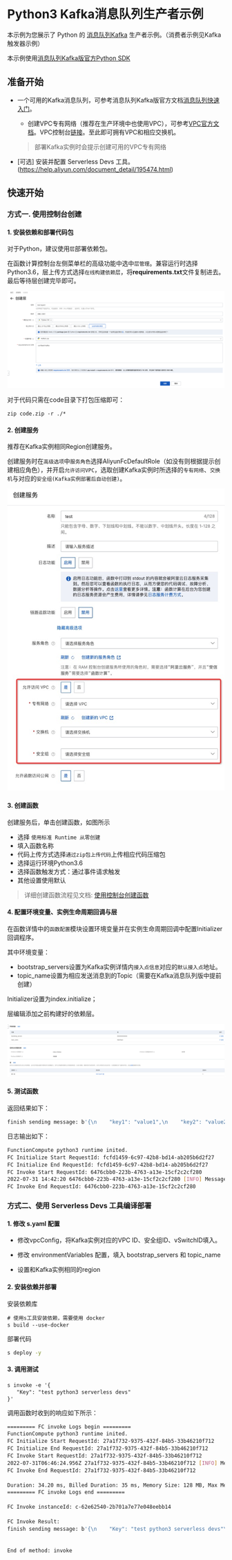 # Python3 Kafka消息队列生产者示例

本示例为您展示了 Python 的 [消息队列Kafka](https://help.aliyun.com/document_detail/68151.html?spm=5176.167616.J_5253785160.5.2dfe6feexRPqMj) 生产者示例。（消费者示例见Kafka触发器示例）

本示例使用[消息队列Kafka版官方Python SDK](https://help.aliyun.com/document_detail/159700.html)



 ## 准备开始

 - 一个可用的Kafka消息队列，可参考消息队列Kafka版官方文档[消息队列快速入门](https://help.aliyun.com/document_detail/99949.html)。

   - 创建VPC专有网络（推荐在生产环境中也使用VPC），可参考[VPC官方文档](https://help.aliyun.com/document_detail/65398.htm?spm=a2c4g.11186623.0.0.61be4c9d4aGfpg#task-1012575)。VPC控制台[链接](https://vpcnext.console.aliyun.com/)。至此即可拥有VPC和相应交换机。

   > 部署Kafka实例时会提示创建可用的VPC专有网络

 - [可选] 安装并配置 Serverless Devs 工具。(https://help.aliyun.com/document_detail/195474.html)

 ## 快速开始

 ### 方式一. 使用控制台创建

#### 1. 安装依赖和部署代码包

对于Python，建议使用`层`部署依赖包。

在函数计算控制台左侧菜单栏的高级功能中选中`层管理`。兼容运行时选择Python3.6，层上传方式选择`在线构建依赖层`，将**requirements.txt**文件复制进去。最后等待层创建完毕即可。

![CreateLayer](assets/layer.png)

对于代码只需在code目录下打包压缩即可：

```shell
zip code.zip -r ./*
```



 #### 2. 创建服务

推荐在Kafka实例相同Region创建服务。

创建服务时在`高级选项`中`服务角色`选择AliyunFcDefaultRole（如没有则根据提示创建相应角色），并开启`允许访问VPC`，选取创建Kafka实例时所选择的`专有网络`、`交换机`与对应的`安全组(Kafka实例部署后自动创建)`。

![CreateService.png](assets/CreateService.png)



#### 3. 创建函数

  创建服务后，单击创建函数，如图所示

 - 选择 `使用标准 Runtime 从零创建`
 - 填入函数名称
 - 代码上传方式选择`通过zip包上传代码`上传相应代码压缩包
 - 选择运行环境Python3.6
 - 选择函数触发方式：通过事件请求触发
 - 其他设置使用默认

 > 详细创建函数流程见文档: [使用控制台创建函数](https://help.aliyun.com/document_detail/51783.html)



#### 4. 配置环境变量、实例生命周期回调与层

在函数详情中的`函数配置`模块设置环境变量并在实例生命周期回调中配置Initializer 回调程序。

其中环境变量：

- bootstrap_servers设置为Kafka实例详情内`接入点信息`对应的`默认接入点`地址。
- topic_name设置为相应发送消息到的Topic（需要在Kafka消息队列版中提前创建）

Initializer设置为index.initialize；

层编辑添加之前构建好的依赖层。

![FunctionConfig.png](assets/FunctionConfig.png)



 #### 5. 测试函数

 返回结果如下：

 ```bash
finish sending message: b'{\n    "key1": "value1",\n    "key2": "value2",\n    "key3": "value3"\n}'
 ```

日志输出如下：

```bash
FunctionCompute python3 runtime inited.
FC Initialize Start RequestId: fcfd1459-6c97-42b8-bd14-ab205b6d2f27
FC Initialize End RequestId: fcfd1459-6c97-42b8-bd14-ab205b6d2f27
FC Invoke Start RequestId: 6476cbb0-223b-4763-a13e-15cf2c2cf280
2022-07-31 14:42:20 6476cbb0-223b-4763-a13e-15cf2c2cf280 [INFO] Message delivered to HelloTopic [2]
FC Invoke End RequestId: 6476cbb0-223b-4763-a13e-15cf2c2cf280
```



 ### 方式二、使用 Serverless Devs 工具编译部署

 #### 1. 修改 s.yaml 配置

- 修改vpcConfig，将Kafka实例对应的VPC ID、安全组ID、vSwitchID填入。

- 修改 environmentVariables 配置，填入 bootstrap_servers 和 topic_name

 - 设置和Kafka实例相同的region

 #### 2. 安装依赖并部署

 安装依赖库

 ```shell
# 使用s工具安装依赖，需要使用 docker
s build --use-docker
 ```

 部署代码

 ```bash
s deploy -y
 ```

 #### 3. 调用测试

 ```shell
s invoke -e '{
    "Key": "test python3 serverless devs"
}'
 ```

 调用函数时收到的响应如下所示：

 ```bash
========= FC invoke Logs begin =========
FunctionCompute python3 runtime inited.
FC Initialize Start RequestId: 27a1f732-9375-432f-84b5-33b46210f712
FC Initialize End RequestId: 27a1f732-9375-432f-84b5-33b46210f712
FC Invoke Start RequestId: 27a1f732-9375-432f-84b5-33b46210f712
2022-07-31T06:46:24.956Z 27a1f732-9375-432f-84b5-33b46210f712 [INFO] Message delivered to HelloTopic [9]
FC Invoke End RequestId: 27a1f732-9375-432f-84b5-33b46210f712

Duration: 34.20 ms, Billed Duration: 35 ms, Memory Size: 128 MB, Max Memory Used: 29.25 MB
========= FC invoke Logs end =========

FC Invoke instanceId: c-62e62540-2b701a7e77e048eebb14

FC Invoke Result:
finish sending message: b'{\n    "Key": "test python3 serverless devs"\n}'


End of method: invoke
 ```

